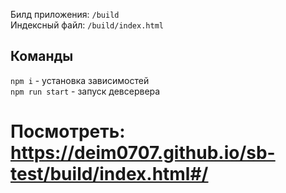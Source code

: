Билд приложения: `/build`  
Индексный файл: `/build/index.html`

## Команды
`npm i` - установка зависимостей  
`npm run start` - запуск девсервера  

# Посмотреть: https://deim0707.github.io/sb-test/build/index.html#/
